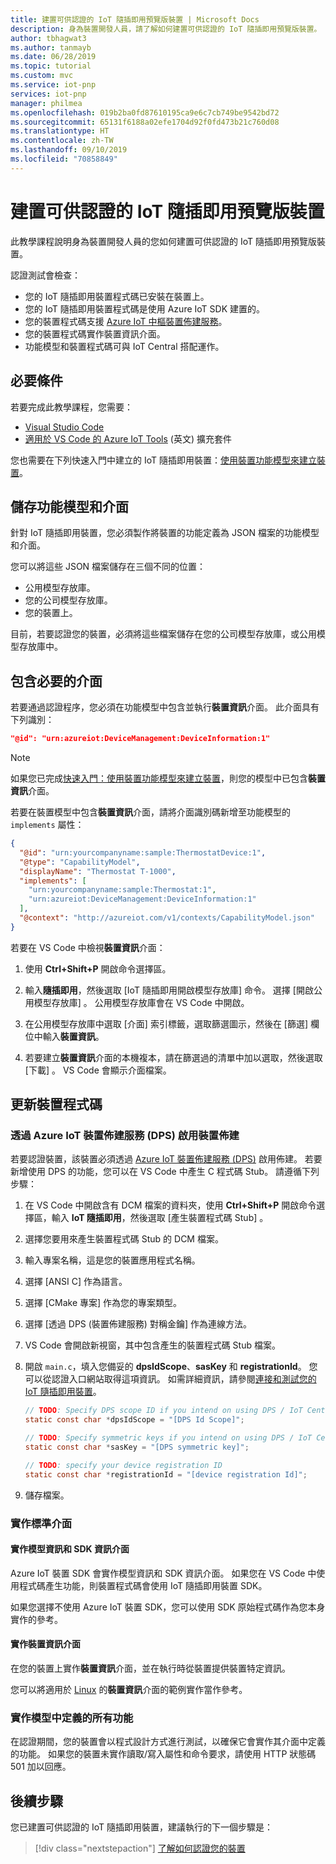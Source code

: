 ```yaml
---
title: 建置可供認證的 IoT 隨插即用預覽版裝置 | Microsoft Docs
description: 身為裝置開發人員，請了解如何建置可供認證的 IoT 隨插即用預覽版裝置。
author: tbhagwat3
ms.author: tanmayb
ms.date: 06/28/2019
ms.topic: tutorial
ms.custom: mvc
ms.service: iot-pnp
services: iot-pnp
manager: philmea
ms.openlocfilehash: 019b2ba0fd87610195ca9e6c7cb749be9542bd72
ms.sourcegitcommit: 65131f6188a02efe1704d92f0fd473b21c760d08
ms.translationtype: HT
ms.contentlocale: zh-TW
ms.lasthandoff: 09/10/2019
ms.locfileid: "70858849"
---
```

# <a name="build-an-iot-plug-and-play-preview-device-thats-ready-for-certification"></a>建置可供認證的 IoT 隨插即用預覽版裝置

此教學課程說明身為裝置開發人員的您如何建置可供認證的 IoT 隨插即用預覽版裝置。

認證測試會檢查：

- 您的 IoT 隨插即用裝置程式碼已安裝在裝置上。
- 您的 IoT 隨插即用裝置程式碼是使用 Azure IoT SDK 建置的。
- 您的裝置程式碼支援 [Azure IoT 中樞裝置佈建服務](../iot-dps/about-iot-dps.md)。
- 您的裝置程式碼實作裝置資訊介面。
- 功能模型和裝置程式碼可與 IoT Central 搭配運作。

## <a name="prerequisites"></a>必要條件

若要完成此教學課程，您需要：

- [Visual Studio Code](https://code.visualstudio.com/download)
- [適用於 VS Code 的 Azure IoT Tools](https://marketplace.visualstudio.com/items?itemName=vsciot-vscode.azure-iot-tools) \(英文\) 擴充套件

您也需要在下列快速入門中建立的 IoT 隨插即用裝置：[使用裝置功能模型來建立裝置](quickstart-create-pnp-device.md)。

## <a name="store-a-capability-model-and-interfaces"></a>儲存功能模型和介面

針對 IoT 隨插即用裝置，您必須製作將裝置的功能定義為 JSON 檔案的功能模型和介面。

您可以將這些 JSON 檔案儲存在三個不同的位置：

- 公用模型存放庫。
- 您的公司模型存放庫。
- 您的裝置上。

目前，若要認證您的裝置，必須將這些檔案儲存在您的公司模型存放庫，或公用模型存放庫中。

## <a name="include-the-required-interfaces"></a>包含必要的介面

若要通過認證程序，您必須在功能模型中包含並執行**裝置資訊**介面。 此介面具有下列識別：

```json
"@id": "urn:azureiot:DeviceManagement:DeviceInformation:1"
```

> [!NOTE]
> 如果您已完成[快速入門：使用裝置功能模型來建立裝置](quickstart-create-pnp-device.md)，則您的模型中已包含**裝置資訊**介面。

若要在裝置模型中包含**裝置資訊**介面，請將介面識別碼新增至功能模型的 `implements` 屬性：

```json
{
  "@id": "urn:yourcompanyname:sample:ThermostatDevice:1",
  "@type": "CapabilityModel",
  "displayName": "Thermostat T-1000",
  "implements": [
    "urn:yourcompanyname:sample:Thermostat:1",
    "urn:azureiot:DeviceManagement:DeviceInformation:1"
  ],
  "@context": "http://azureiot.com/v1/contexts/CapabilityModel.json"
}
```

若要在 VS Code 中檢視**裝置資訊**介面：

1. 使用 **Ctrl+Shift+P** 開啟命令選擇區。

1. 輸入**隨插即用**，然後選取 [IoT 隨插即用開啟模型存放庫]  命令。 選擇 [開啟公用模型存放庫]  。 公用模型存放庫會在 VS Code 中開啟。

1. 在公用模型存放庫中選取 [介面]  索引標籤，選取篩選圖示，然後在 [篩選] 欄位中輸入**裝置資訊**。

1. 若要建立**裝置資訊**介面的本機複本，請在篩選過的清單中加以選取，然後選取 [下載]  。 VS Code 會顯示介面檔案。

## <a name="update-device-code"></a>更新裝置程式碼

### <a name="enable-device-provisioning-through-the-azure-iot-device-provisioning-service-dps"></a>透過 Azure IoT 裝置佈建服務 (DPS) 啟用裝置佈建

若要認證裝置，該裝置必須透過 [Azure IoT 裝置佈建服務 (DPS)](https://docs.microsoft.com/azure/iot-dps/about-iot-dps) 啟用佈建。 若要新增使用 DPS 的功能，您可以在 VS Code 中產生 C 程式碼 Stub。 請遵循下列步驟：

1. 在 VS Code 中開啟含有 DCM 檔案的資料夾，使用 **Ctrl+Shift+P** 開啟命令選擇區，輸入 **IoT 隨插即用**，然後選取 [產生裝置程式碼 Stub]  。

1. 選擇您要用來產生裝置程式碼 Stub 的 DCM 檔案。

1. 輸入專案名稱，這是您的裝置應用程式名稱。

1. 選擇 [ANSI C]  作為語言。

1. 選擇 [CMake 專案]  作為您的專案類型。

1. 選擇 [透過 DPS (裝置佈建服務) 對稱金鑰]  作為連線方法。

1. VS Code 會開啟新視窗，其中包含產生的裝置程式碼 Stub 檔案。

1. 開啟 `main.c`，填入您備妥的 **dpsIdScope**、**sasKey** 和 **registrationId**。 您可以從認證入口網站取得這項資訊。 如需詳細資訊，請參閱[連接和測試您的IoT 隨插即用裝置](tutorial-certification-test.md#connect-and-discover-interfaces)。

    ```c
    // TODO: Specify DPS scope ID if you intend on using DPS / IoT Central.
    static const char *dpsIdScope = "[DPS Id Scope]";
    
    // TODO: Specify symmetric keys if you intend on using DPS / IoT Central and symmetric key based auth.
    static const char *sasKey = "[DPS symmetric key]";
    
    // TODO: specify your device registration ID
    static const char *registrationId = "[device registration Id]";
    ```

1. 儲存檔案。

### <a name="implement-standard-interfaces"></a>實作標準介面

#### <a name="implement-the-model-information-and-sdk-information-interfaces"></a>實作模型資訊和 SDK 資訊介面

Azure IoT 裝置 SDK 會實作模型資訊和 SDK 資訊介面。 如果您在 VS Code 中使用程式碼產生功能，則裝置程式碼會使用 IoT 隨插即用裝置 SDK。

如果您選擇不使用 Azure IoT 裝置 SDK，您可以使用 SDK 原始程式碼作為您本身實作的參考。

#### <a name="implement-the-device-information-interface"></a>實作裝置資訊介面

在您的裝置上實作**裝置資訊**介面，並在執行時從裝置提供裝置特定資訊。

您可以將適用於 [Linux](https://github.com/Azure/azure-iot-sdk-c/tree/public-preview) 的**裝置資訊**介面的範例實作當作參考。

### <a name="implement-all-the-capabilities-defined-in-your-model"></a>實作模型中定義的所有功能

在認證期間，您的裝置會以程式設計方式進行測試，以確保它會實作其介面中定義的功能。 如果您的裝置未實作讀取/寫入屬性和命令要求，請使用 HTTP 狀態碼 501 加以回應。

## <a name="next-steps"></a>後續步驟

您已建置可供認證的 IoT 隨插即用裝置，建議執行的下一個步驟是：

> [!div class="nextstepaction"]
> [了解如何認證您的裝置](tutorial-certification-test.md)
